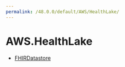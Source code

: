 ```yaml
---
permalink: /48.0.0/default/AWS/HealthLake/
---
```


# AWS.HealthLake



* [FHIRDatastore](FHIRDatastore.md)